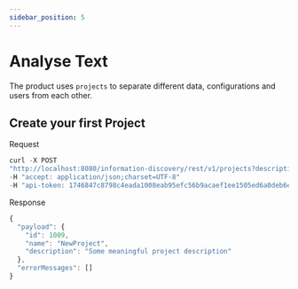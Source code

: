 ```yaml
---
sidebar_position: 5
---
```


# Analyse Text

The product uses `projects` to separate different data, configurations and users from each other. 

## Create your first Project

Request

```js
curl -X POST 
"http://localhost:8080/information-discovery/rest/v1/projects?description=Some%20meaningful%20project%20description&name=NewProject" 
-H "accept: application/json;charset=UTF-8" 
-H "api-token: 1746847c8798c4eada1008eab95efc56b9acaef1ee1505ed6a0deb6ec0a90914"
```

Response

```js
{
  "payload": {
    "id": 1009,
    "name": "NewProject",
    "description": "Some meaningful project description"
  },
  "errorMessages": []
}
```
